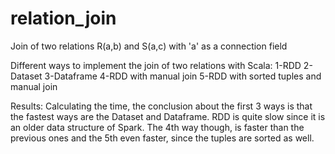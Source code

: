 # relation_join
Join of two relations R(a,b) and S(a,c) with 'a' as a connection field

Different ways to implement the join of two relations with Scala:
1-RDD
2-Dataset
3-Dataframe
4-RDD with manual join
5-RDD with sorted tuples and manual join

Results: Calculating the time, the conclusion about the first 3 ways is that the fastest ways are the Dataset and Dataframe. RDD is quite slow since it is an older data structure of Spark. The 4th way though, is faster than the previous ones and the 5th even faster, since the tuples are sorted as well.
